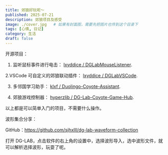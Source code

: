 ```yaml
---
title: 郊狼好玩呢～
published: 2025-07-21
description: 郊狼项目及感受
image: ./cover.jpg   # 如果有封面图，需要先把图片也传到这个目录下
tags: [心情, 日记]
category: 生活
draft: false
---
```

开源项目：

1. 监听鼠标事件进行电击： [lxyddice / DGLabMouseListener](https://github.com/lxyddice/DGLabMouseListener).

2.VSCode 可自定义的郊狼联动插件： [lxyddice / DGLabVSCode](https://github.com/lxyddice/DGLabVSCode).

3. 多邻国学习助手： [klxf / Duolingo-Coyote-Assistant](https://github.com/klxf/Duolingo-Coyote-Assistant).

4. 郊狼游戏控制器： [hyperzlib / DG-Lab-Coyote-Game-Hub](https://github.com/hyperzlib/DG-Lab-Coyote-Game-Hub).

以上都是可以简单入门的项目，不需要什么操作。

波形集合分享：

GitHub：https://github.com/sjhxlll/dg-lab-waveform-collection

打开 DG-LAB，点击软件的右上角的设置中，选择波形导入，选中波形文件，就可以解析选择波形，玩耍了呢。